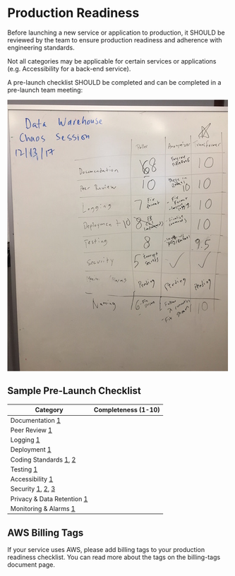 # Production Readiness

Before launching a new service or application to production, it SHOULD be reviewed by the team to ensure production readiness and adherence with engineering standards.

Not all categories may be applicable for certain services or applications (e.g. Accessibility for a back-end service).

A pre-launch checklist SHOULD be completed and can be completed in a pre-launch team meeting:

![Production Readiness Whiteboard](../images/production-readiness.jpg)

## Sample Pre-Launch Checklist

| Category                                                                                                                                                                                                                                                   | Completeness (1-10) |
|---------------------------------------------------------------------------------------------|---------------------|
| Documentation [1](documentation.md)                                                         |                     |
| Peer Review [1](peer-review.md)                                                             |                     |
| Logging [1](logging.md)                                                                     |                     |
| Deployment [1](node-lambda.md)                                                              |                     |
| Coding Standards [1](coding-standards.md), [2](naming-conventions.md)                       |                     |
| Testing [1](test-coverage.md)                                                               |                     |
| Accessibility [1](accessibility.md)                                                         |                     |
| Security [1](../security/README.md), [2](../security/oauth.md), [3](../security/secrets.md) |                     |
| Privacy & Data Retention [1](privacy.md)                                                    |                     |
| Monitoring & Alarms [1](alerting.md)                                                        |                     |


## AWS Billing Tags
If your service uses AWS, please add billing tags to your production readiness checklist.  You can read more about the tags on the billing-tags document page.
